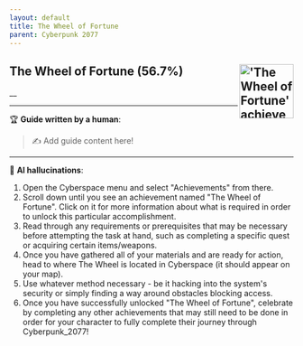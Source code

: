 ```yaml
---
layout: default
title: The Wheel of Fortune
parent: Cyberpunk 2077
---
```


## The Wheel of Fortune (56.7%) <img align="right" src="https://cdn.cloudflare.steamstatic.com/steamcommunity/public/images/apps/1091500/61c7ccea74b66ef3f5d51c078d900d930346e74a.jpg" alt="'The Wheel of Fortune' achievement icon" width="96" height="96">

__

---

:trophy: **Guide written by a human**:

> :writing_hand: Add guide content here!

---

:robot: **AI hallucinations**:

1. Open the Cyberspace menu and select "Achievements" from there.
2. Scroll down until you see an achievement named "The Wheel of Fortune". Click on it for more information about what is required in order to unlock this particular accomplishment.
3. Read through any requirements or prerequisites that may be necessary before attempting the task at hand, such as completing a specific quest or acquiring certain items/weapons.
4. Once you have gathered all of your materials and are ready for action, head to where The Wheel is located in Cyberspace (it should appear on your map).
5. Use whatever method necessary - be it hacking into the system's security or simply finding a way around obstacles blocking access.
6. Once you have successfully unlocked "The Wheel of Fortune", celebrate by completing any other achievements that may still need to be done in order for your character to fully complete their journey through Cyberpunk_2077!
